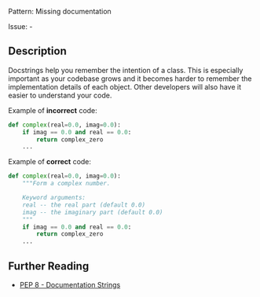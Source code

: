 Pattern: Missing documentation

Issue: -

## Description

Docstrings help you remember the intention of a class. This is especially important as your codebase grows and it becomes harder to remember the implementation details of each object. Other developers will also have it easier to understand your code.

Example of **incorrect** code:

```python
def complex(real=0.0, imag=0.0):
    if imag == 0.0 and real == 0.0:
        return complex_zero
    ...
```

Example of **correct** code:

```python
def complex(real=0.0, imag=0.0):
    """Form a complex number.

    Keyword arguments:
    real -- the real part (default 0.0)
    imag -- the imaginary part (default 0.0)
    """
    if imag == 0.0 and real == 0.0:
        return complex_zero
    ...
```

## Further Reading

* [PEP 8 - Documentation Strings](https://www.python.org/dev/peps/pep-0008/#documentation-strings)
